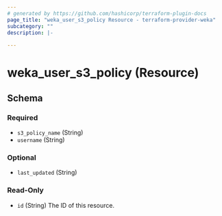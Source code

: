```yaml
---
# generated by https://github.com/hashicorp/terraform-plugin-docs
page_title: "weka_user_s3_policy Resource - terraform-provider-weka"
subcategory: ""
description: |-
  
---
```


# weka_user_s3_policy (Resource)





<!-- schema generated by tfplugindocs -->
## Schema

### Required

- `s3_policy_name` (String)
- `username` (String)

### Optional

- `last_updated` (String)

### Read-Only

- `id` (String) The ID of this resource.


